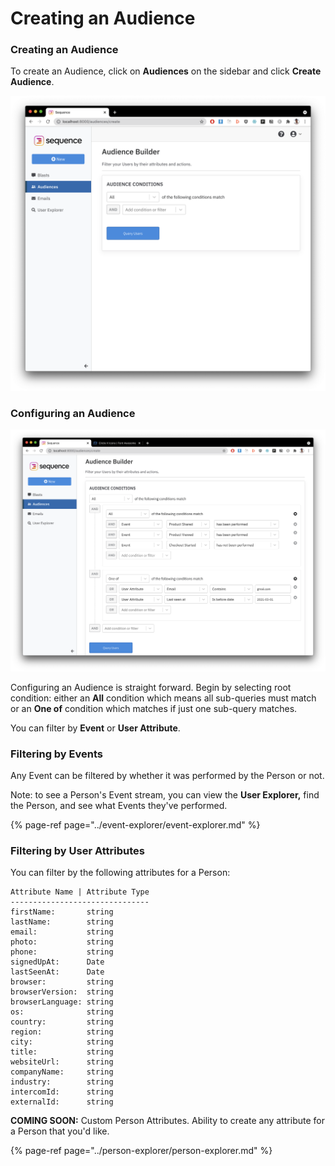 # Creating an Audience

### Creating an Audience

To create an Audience, click on **Audiences** on the sidebar and click **Create Audience**. 

![Audience Builder View](../.gitbook/assets/image%20%2811%29.png)

### Configuring an Audience

![](../.gitbook/assets/image%20%288%29.png)

Configuring an Audience is straight forward. Begin by selecting root condition: either an **All** condition which means all sub-queries must match or an **One of** condition which matches if just one sub-query matches.

You can filter by **Event** or **User Attribute**. 

### Filtering by Events

Any Event can be filtered by whether it was performed by the Person or not. 

Note: to see a Person's Event stream, you can view the **User Explorer,** find the Person, and see what Events they've performed.

{% page-ref page="../event-explorer/event-explorer.md" %}

### Filtering by User Attributes

You can filter by the following attributes for a Person:

```text
Attribute Name | Attribute Type
-------------------------------
firstName:       string
lastName:        string
email:           string
photo:           string
phone:           string
signedUpAt:      Date
lastSeenAt:      Date
browser:         string
browserVersion:  string
browserLanguage: string
os:              string
country:         string
region:          string
city:            string
title:           string
websiteUrl:      string
companyName:     string
industry:        string
intercomId:      string
externalId:      string
```

**COMING SOON:** Custom Person Attributes. Ability to create any attribute for a Person that you'd like. 

{% page-ref page="../person-explorer/person-explorer.md" %}

